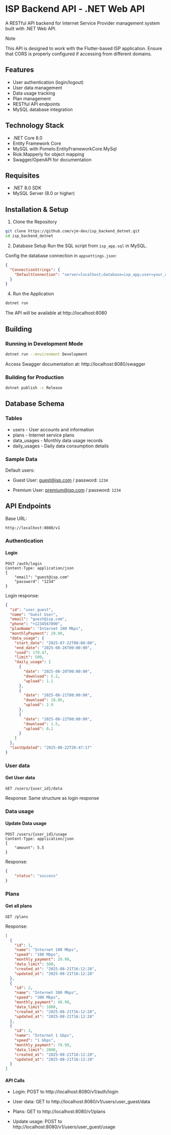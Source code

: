 # ISP Backend API - .NET Web API
A RESTful API backend for Internet Service Provider management system built with .NET Web API.

> [!NOTE]
> This API is designed to work with the Flutter-based ISP application. Ensure that CORS is properly configured if accessing from different domains.

## Features
- User authentication (login/logout)
- User data management
- Data usage tracking
- Plan management
- RESTful API endpoints
- MySQL database integration

## Technology Stack
- .NET Core 8.0
- Entity Framework Core
- MySQL with Pomelo.EntityFrameworkCore.MySql
- Riok.Mapperly for object mapping
- Swagger/OpenAPI for documentation

## Requisites
- .NET 8.0 SDK
- MySQL Server (8.0 or higher)

## Installation & Setup
1. Clone the Repository
```bash
git clone https://github.com/vjm-dev/isp_backend_dotnet.git
cd isp_backend_dotnet
```
2. Database Setup
Run the SQL script from `isp_app.sql` in MySQL.

Config the database connection in `appsettings.json`:
```json
{
  "ConnectionStrings": {
    "DefaultConnection": "server=localhost;database=isp_app;user=your_username;password=your_password;"
  }
}
```
4. Run the Application
```bash
dotnet run
```
The API will be available at http://localhost:8080

## Building
### Running in Development Mode
```bash
dotnet run --environment Development
```
Access Swagger documentation at: http://localhost:8080/swagger

### Building for Production
```bash
dotnet publish -c Release
```

## Database Schema
### Tables
- users - User accounts and information
- plans - Internet service plans
- data_usages - Monthly data usage records
- daily_usages - Daily data consumption details

### Sample Data
Default users:

- Guest User: guest@isp.com / password: `1234`

- Premium User: premium@isp.com / password: `1234`

## API Endpoints
Base URL:
```
http://localhost:8080/v1
```

### Authentication
#### Login
```http
POST /auth/login
Content-Type: application/json
{
    "email": "guest@isp.com"
    "password": "1234"
}
```
Login response: 
```json
{
  "id": "user_guest",
  "name": "Guest User",
  "email": "guest@isp.com",
  "phone": "+1234567890",
  "planName": "Internet 100 Mbps",
  "monthlyPayment": 29.99,
  "data_usage": {
    "start_date": "2025-07-22T00:00:00",
    "end_date": "2025-08-26T00:00:00",
    "used": 179.47,
    "limit": 500,
    "daily_usage": [
      {
        "date": "2025-08-20T00:00:00",
        "download": 5.2,
        "upload": 1.1
      },
      {
        "date": "2025-08-21T00:00:00",
        "download": 18.05,
        "upload": 2.9
      },
      {
        "date": "2025-08-22T00:00:00",
        "download": 1.5,
        "upload": 0.1
      }
    ]
  },
  "lastUpdated": "2025-08-22T20:47:17"
}
```
### User data
#### Get User data
```http
GET /users/{user_id}/data
```
Response: Same structure as login response

### Data usage
#### Update Data usage
```http
POST /users/{user_id}/usage
Content-Type: application/json
{
    "amount": 5.5
}
```
Response:
```json
{
    "status": "success"
}
```
### Plans
#### Get all plans
```http
GET /plans
```
Response:
```json
[
  {
    "id": 1,
    "name": "Internet 100 Mbps",
    "speed": "100 Mbps",
    "monthly_payment": 29.99,
    "data_limit": 500,
    "created_at": "2025-08-21T16:12:28",
    "updated_at": "2025-08-21T16:12:28"
  },
  {
    "id": 2,
    "name": "Internet 300 Mbps",
    "speed": "300 Mbps",
    "monthly_payment": 49.99,
    "data_limit": 1000,
    "created_at": "2025-08-21T16:12:28",
    "updated_at": "2025-08-21T16:12:28"
  },
  {
    "id": 3,
    "name": "Internet 1 Gbps",
    "speed": "1 Gbps",
    "monthly_payment": 79.99,
    "data_limit": 2000,
    "created_at": "2025-08-21T16:12:28",
    "updated_at": "2025-08-21T16:12:28"
  }
]
```
#### API Calls

- Login: POST to http://localhost:8080/v1/auth/login

- User data: GET to http://localhost:8080/v1/users/user_guest/data

- Plans: GET to http://localhost:8080/v1/plans

- Update usage: POST to http://localhost:8080/v1/users/user_guest/usage
